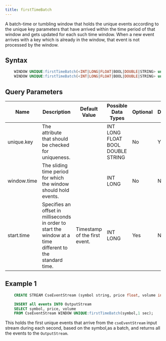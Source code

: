 ```yaml
---
title: firstTimeBatch
---
```


A batch-time or tumbling window that holds the unique events according to the unique key parameters that have arrived within the time period of that window and gets updated for each such time window. When a new event arrives with a key which is already in the window, that event is not processed by the window.

## Syntax

```sql
    WINDOW UNIQUE:firstTimeBatch(<INT|LONG|FLOAT|BOOL|DOUBLE|STRING> unique.key, <INT|LONG> window.time)
    WINDOW UNIQUE:firstTimeBatch(<INT|LONG|FLOAT|BOOL|DOUBLE|STRING> unique.key, <INT|LONG> window.time, <INT|LONG> start.time)
```

## Query Parameters

| Name        | Description   | Default Value   | Possible Data Types | Optional | Dynamic |
|-------------|-----------------------------|---------------------------|----------------------------|----------|---------|
| unique.key  | The attribute that should be checked for uniqueness.    |   | INT LONG FLOAT BOOL DOUBLE STRING | No       | Yes     |
| window.time | The sliding time period for which the window should hold events.      |   | INT LONG            | No       | No      |
| start.time  | Specifies an offset in milliseconds in order to start the window at a time different to the standard time. | Timestamp of the first event. | INT LONG            | Yes      | No      |

## Example 1

```sql
    CREATE STREAM CseEventStream (symbol string, price float, volume int)

    INSERT all events INTO OutputStream
    SELECT symbol, price, volume
    FROM CseEventStream WINDOW UNIQUE:firstTimeBatch(symbol,1 sec);
```

This holds the first unique events that arrive from the `cseEventStream` input stream during each second, based on the symbol,as a batch, and returns all the events to the `OutputStream`.
